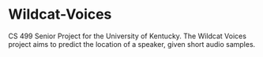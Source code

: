 # Wildcat-Voices
CS 499 Senior Project for the University of Kentucky. The Wildcat Voices project aims to predict the location of a speaker, given short audio samples.
